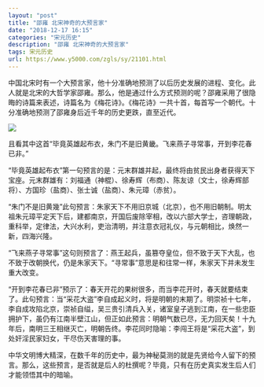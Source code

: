 ```yaml
---
layout: "post"
title: "邵雍 北宋神奇的大预言家"
date: "2018-12-17 16:15"
categories: "宋元历史"
description: "邵雍 北宋神奇的大预言家"
tags: 宋元历史
url: https://www.y5000.com/zgls/sy/21101.html
---
```






中国北宋时有一个大预言家，他十分准确地预测了以后历史发展的进程、变化。此人就是北宋的大哲学家邵雍。那么，他是通过什么方式预测的呢？邵雍采用了很隐晦的诗篇来表述，诗篇名为《梅花诗》。《梅花诗》一共十首，每首写一个朝代。十分准确地预测了邵雍身后近千年的历史更跌，直至近代。

![](https://img.y5000.com/uploads/allimg/170626/1001235a1-0.jpg)

且看其中这首“毕竟英雄起布衣，朱门不是旧黄畿。飞来燕子寻常事，开到李花春已非。”

“毕竟英雄起布衣”第一句预言的是：元末群雄并起，最终将由贫民出身者获得天下宝座。元末群雄有：刘福通（神棍）、徐寿辉（布商）、陈友谅（文士，徐寿辉部将）、方国珍（盐商）、张士诚（盐商）、朱元璋（赤贫）。

“朱门不是旧黄幾”此句预言：朱家天下不用旧京城（北京），也不用旧朝制。明太祖朱元璋平定天下后，建都南京，开国后废除宰相，改以六部大学士，咨理朝政，重科举，定律法，大兴水利，吏治清明，并注意衣冠礼仪，与元朝相比，焕然一新，四海兴隆。

“飞来燕子寻常事”这句则预言了：燕王起兵，虽篡夺皇位，但不致于天下大乱，也不致于改朝换代，仍是朱家天下。“寻常事”意思是和往常一样，朱家天下并未发生重大改变。

“开到李花春已非”预示了：春天开花的果树很多，而当李花开时，春天就要结束了。此句预言：当“采花大盗”李自成起义时，将是明朝的末期了。明崇祯十七年，李自成攻陷北京，崇祯自缢，吴三贵引清兵入关，诸室皇子逃到江南，在一些忠臣拥护下，虽仍有江南半壁江山，但正如此预言：明朝气数已尽，无力回天矣！十九年后，南明三王相继灭亡，明朝告终。李花同时隐喻：李闯王将是“采花大盗”，到处奸淫民家妇女，干尽伤天害理的事。

中华文明博大精深，在数千年的历史中，最为神秘莫测的就是先贤给今人留下的预言。那么，这些预言，是否就是后人的杜撰呢？毕竟，只有在历史真实发生后人们才能领悟其中的暗喻。
